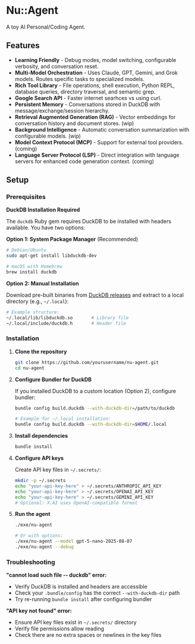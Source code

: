 # Nu::Agent

A toy AI Personal/Coding Agent.

## Features

- **Learning Friendly** - Debug modes, model switching, configurable verbosity, and conversation reset.
- **Multi-Model Orchestration** - Uses Claude, GPT, Gemini, and Grok models. Routes specific tasks to specialized models.
- **Rich Tool Library** - File operations, shell execution, Python REPL, database queries, directory traversal, and semantic grep.
- **Google Search API** - Faster internet searhces vs using curl.
- **Persistent Memory** - Conversations stored in DuckDB with message/exchange/session hierarchy.
- **Retrieval Augmented Generation (RAG)** - Vector embeddings for conversation history and document stores. (wip)
- **Background Intelligence** - Automatic conversation summarization with configurable models. (wip)
- **Model Context Protocol (MCP)** - Support for external tool providers. (coming)
- **Language Server Protocol (LSP)** - Direct integration with language servers for enhanced code generation context. (coming)

## Setup

### Prerequisites

**DuckDB Installation Required**

The `duckdb` Ruby gem requires DuckDB to be installed with headers available. You have two options:

**Option 1: System Package Manager** (Recommended)
```bash
# Debian/Ubuntu
sudo apt-get install libduckdb-dev

# macOS with Homebrew
brew install duckdb
```

**Option 2: Manual Installation**

Download pre-built binaries from [DuckDB releases](https://github.com/duckdb/duckdb/releases) and extract to a local directory (e.g., `~/.local`):

```bash
# Example structure:
~/.local/lib/libduckdb.so       # Library file
~/.local/include/duckdb.h       # Header file
```

### Installation

1. **Clone the repository**
   ```bash
   git clone https://github.com/yourusername/nu-agent.git
   cd nu-agent
   ```

2. **Configure Bundler for DuckDB**

   If you installed DuckDB to a custom location (Option 2), configure bundler:
   ```bash
   bundle config build.duckdb --with-duckdb-dir=/path/to/duckdb

   # Example for ~/.local installation:
   bundle config build.duckdb --with-duckdb-dir=$HOME/.local
   ```

3. **Install dependencies**
   ```bash
   bundle install
   ```

4. **Configure API keys**

   Create API key files in `~/.secrets/`:
   ```bash
   mkdir -p ~/.secrets
   echo "your-api-key-here" > ~/.secrets/ANTHROPIC_API_KEY
   echo "your-api-key-here" > ~/.secrets/OPENAI_API_KEY
   echo "your-api-key-here" > ~/.secrets/GEMINI_API_KEY
   # Optional: X.AI uses OpenAI-compatible format
   ```

5. **Run the agent**
   ```bash
   ./exe/nu-agent

   # Or with options:
   ./exe/nu-agent --model gpt-5-nano-2025-08-07
   ./exe/nu-agent --debug
   ```

### Troubleshooting

**"cannot load such file -- duckdb" error:**
- Verify DuckDB is installed and headers are accessible
- Check your `.bundle/config` has the correct `--with-duckdb-dir` path
- Try re-running `bundle install` after configuring bundler

**"API key not found" error:**
- Ensure API key files exist in `~/.secrets/` directory
- Verify file permissions allow reading
- Check there are no extra spaces or newlines in the key files
